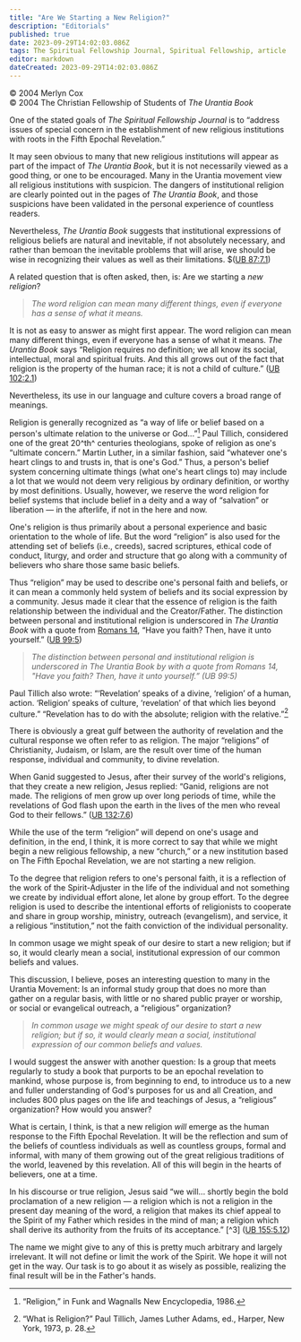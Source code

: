 ```yaml
---
title: "Are We Starting a New Religion?"
description: "Editorials"
published: true
date: 2023-09-29T14:02:03.086Z
tags: The Spiritual Fellowship Journal, Spiritual Fellowship, article
editor: markdown
dateCreated: 2023-09-29T14:02:03.086Z
---
```


<p class="v-card v-sheet theme--light gray lighten-3 px-2">© 2004 Merlyn Cox<br>© 2004 The Christian Fellowship of Students of <i>The Urantia Book</i></p>

One of the stated goals of _The Spiritual Fellowship Journal_ is to “address issues of special concern in the establishment of new religious institutions with roots in the Fifth Epochal Revelation.”

It may seen obvious to many that new religious institutions will appear as part of the impact of _The Urantia Book_, but it is not necessarily viewed as a good thing, or one to be encouraged. Many in the Urantia movement view all religious institutions with suspicion. The dangers of institutional religion are clearly pointed out in the pages of _The Urantia Book_, and those suspicions have been validated in the personal experience of countless readers.

Nevertheless, _The Urantia Book_ suggests that institutional expressions of religious beliefs are natural and inevitable, if not absolutely necessary, and rather than bemoan the inevitable problems that will arise, we should be wise in recognizing their values as well as their limitations. $([UB 87:7.1](/en/The_Urantia_Book/87#p7_1))

A related question that is often asked, then, is: Are we starting a _new religion_?

> _The word religion can mean many different things, even if everyone has a sense of what it means._

It is not as easy to answer as might first appear. The word religion can mean many different things, even if everyone has a sense of what it means. _The Urantia Book_ says “Religion requires no definition; we all know its social, intellectual, moral and spiritual fruits. And this all grows out of the fact that religion is the property of the human race; it is not a child of culture.” ([UB 102:2.1](/en/The_Urantia_Book/102#p2_1))

Nevertheless, its use in our language and culture covers a broad range of meanings.

Religion is generally recognized as “a way of life or belief based on a person's ultimate relation to the universe or God...”[^1] Paul Tillich, considered one of the great 20^th^ centuries theologians, spoke of religion as one's “ultimate concern.” Martin Luther, in a similar fashion, said “whatever one's heart clings to and trusts in, that is one's God.” Thus, a person's belief system concerning ultimate things (what one's heart clings to) may include a lot that we would not deem very religious by ordinary definition, or worthy by most definitions. Usually, however, we reserve the word religion for belief systems that include belief in a deity and a way of “salvation” or liberation — in the afterlife, if not in the here and now. 

One's religion is thus primarily about a personal experience and basic orientation to the whole of life. But the word “religion” is also used for the attending set of beliefs (i.e., creeds), sacred scriptures, ethical code of conduct, liturgy, and order and structure that go along with a community of believers who share those same basic beliefs.

Thus “religion” may be used to describe one's personal faith and beliefs, or it can mean a commonly held system of beliefs and its social expression by a community. Jesus made it clear that the essence of religion is the faith relationship between the individual and the Creator/Father. The distinction between personal and institutional religion is underscored in _The Urantia Book_ with a quote from [Romans 14](/en/Bible/Romans/14), “Have you faith? Then, have it unto yourself.” ([UB 99:5](/en/The_Urantia_Book/99#p5))

> _The distinction between personal and institutional religion is underscored in _The Urantia Book_ by with a quote from Romans 14, "Have you faith? Then, have it unto yourself.” (UB 99:5)_

Paul Tillich also wrote: “‘Revelation’ speaks of a divine, ‘religion’ of a human, action. ‘Religion’ speaks of culture, ‘revelation’ of that which lies beyond culture.” “Revelation has to do with the absolute; religion with the relative.”[^2]

There is obviously a great gulf between the authority of revelation and the cultural response we often refer to as religion. The major “religions” of Christianity, Judaism, or Islam, are the result over time of the human response, individual and community, to divine revelation.

When Ganid suggested to Jesus, after their survey of the world's religions, that they create a new religion, Jesus replied: “Ganid, religions are not made. The religions of men grow up over long periods of time, while the revelations of God flash upon the earth in the lives of the men who reveal God to their fellows.” ([UB 132:7.6](/en/The_Urantia_Book/132#p7_6))

While the use of the term “religion” will depend on one's usage and definition, in the end, I think, it is more correct to say that while we might begin a new religious fellowship, a new “church,” or a new institution based on The Fifth Epochal Revelation, we are not starting a new religion.

To the degree that religion refers to one's personal faith, it is a reflection of the work of the Spirit-Adjuster in the life of the individual and not something we create by individual effort alone, let alone by group effort. To the degree religion is used to describe the intentional efforts of religionists to cooperate and share in group worship, ministry, outreach (evangelism), and service, it a religious “institution,” not the faith conviction of the individual personality.

In common usage we might speak of our desire to start a new religion; but if so, it would clearly mean a social, institutional expression of our common beliefs and values.

This discussion, I believe, poses an interesting question to many in the Urantia Movement: Is an informal study group that does no more than gather on a regular basis, with little or no shared public prayer or worship, or social or evangelical outreach, a “religious” organization?

> _In common usage we might speak of our desire to start a new religion; but if so, it would clearly mean a social, institutional expression of our common beliefs and values._

I would suggest the answer with another question: Is a group that meets regularly to study a book that purports to be an epochal revelation to mankind, whose purpose is, from beginning to end, to introduce us to a new and fuller understanding of God's purposes for us and all Creation, and includes 800 plus pages on the life and teachings of Jesus, a “religious” organization? How would you answer?

What is certain, I think, is that a new religion _will_ emerge as the human response to the Fifth Epochal Revelation. It will be the reflection and sum of the beliefs of countless individuals as well as countless groups, formal and informal, with many of them growing out of the great religious traditions of the world, leavened by this revelation. All of this will begin in the hearts of believers, one at a time.

In his discourse or true religion, Jesus said “we will... shortly begin the bold proclamation of a new religion — a religion which is not a religion in the present day meaning of the word, a religion that makes its chief appeal to the Spirit of my Father which resides in the mind of man; a religion which shall derive its authority from the fruits of its acceptance.” [^3] ([UB 155:5.12](/en/The_Urantia_Book/155#p5_12))

The name we might give to any of this is pretty much arbitrary and largely irrelevant. It will not define or limit the work of the Spirit. We hope it will not get in the way. Our task is to go about it as wisely as possible, realizing the final result will be in the Father's hands.


[^1]: “Religion,” in Funk and Wagnalls New Encyclopedia, 1986.

[^2]: “What is Religion?” Paul Tillich, James Luther Adams, ed., Harper, New York, 1973, p. 28.